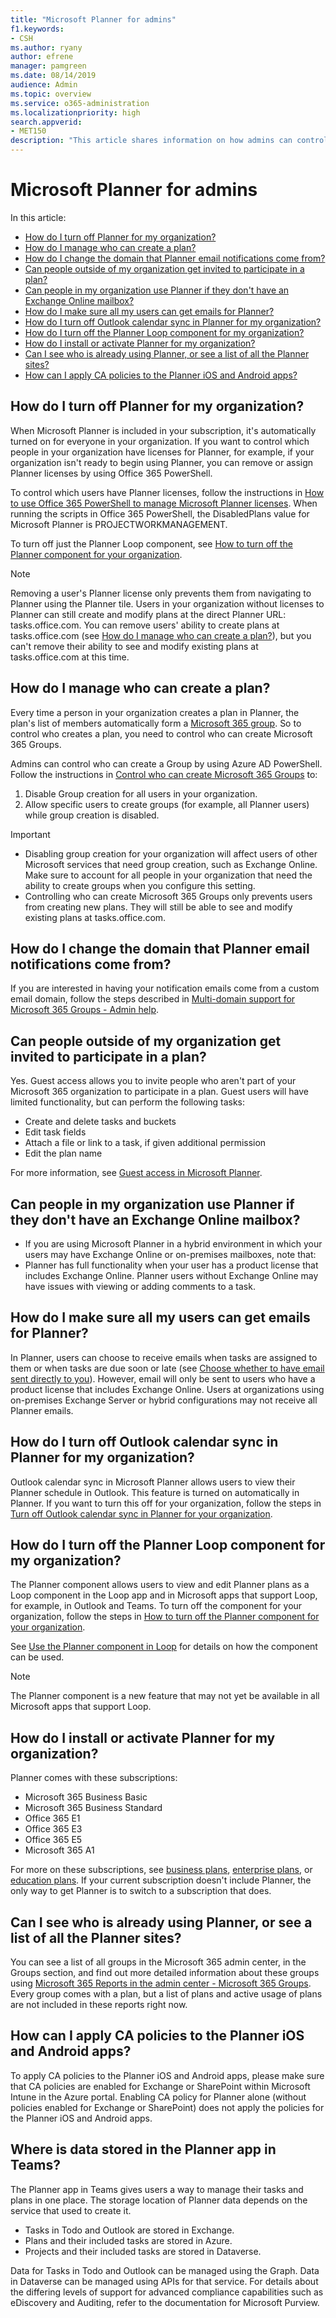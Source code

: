 ```yaml
---
title: "Microsoft Planner for admins"
f1.keywords:
- CSH
ms.author: ryany
author: efrene
manager: pamgreen
ms.date: 08/14/2019
audience: Admin
ms.topic: overview
ms.service: o365-administration
ms.localizationpriority: high
search.appverid:
- MET150
description: "This article shares information on how admins can control and manage access to Planner, as well as answers to some other frequently asked questions about the management of Planner."
---
```


# Microsoft Planner for admins

In this article:

- [How do I turn off Planner for my organization?](#how-do-i-turn-off-planner-for-my-organization)
- [How do I manage who can create a plan?](#how-do-i-manage-who-can-create-a-plan)
- [How do I change the domain that Planner email notifications come from?](#how-do-i-change-the-domain-that-planner-email-notifications-come-from)
- [Can people outside of my organization get invited to participate in a plan?](#can-people-outside-of-my-organization-get-invited-to-participate-in-a-plan)
- [Can people in my organization use Planner if they don't have an Exchange Online mailbox?](#can-people-in-my-organization-use-planner-if-they-dont-have-an-exchange-online-mailbox)
- [How do I make sure all my users can get emails for Planner?](#how-do-i-make-sure-all-my-users-can-get-emails-for-planner) 
- [How do I turn off Outlook calendar sync in Planner for my organization?](#how-do-i-turn-off-outlook-calendar-sync-in-planner-for-my-organization)
- [How do I turn off the Planner Loop component for my organization?](#how-do-i-turn-off-planner-for-my-organization)
- [How do I install or activate Planner for my organization?](#how-do-i-install-or-activate-planner-for-my-organization)
- [Can I see who is already using Planner, or see a list of all the Planner sites?](#can-i-see-who-is-already-using-planner-or-see-a-list-of-all-the-planner-sites)
- [How can I apply CA policies to the Planner iOS and Android apps?](#how-can-i-apply-ca-policies-to-the-planner-ios-and-android-apps)

## How do I turn off Planner for my organization?

When Microsoft Planner is included in your subscription, it's automatically turned on for everyone in your organization. If you want to control which people in your organization have licenses for Planner, for example, if your organization isn't ready to begin using Planner, you can remove or assign Planner licenses by using Office 365 PowerShell.

To control which users have Planner licenses, follow the instructions in [How to use Office 365 PowerShell to manage Microsoft Planner licenses](/office365/troubleshoot/licensing/how-to-use-office-365-powershell-to-manage-microsoft-planner-licenses). When running the scripts in Office 365 PowerShell, the DisabledPlans value for Microsoft Planner is PROJECTWORKMANAGEMENT.

To turn off just the Planner Loop component, see [How to turn off the Planner component for your organization](disable-planner-component.md).

> [!NOTE]
> Removing a user's Planner license only prevents them from navigating to Planner using the Planner tile. Users in your organization without licenses to Planner can still create and modify plans at the direct Planner URL: tasks.</span>office.</span>com. You can remove users' ability to create plans at tasks.office.com (see [How do I manage who can create a plan?](#how-do-i-manage-who-can-create-a-plan)), but you can't remove their ability to see and modify existing plans at tasks.</span>office.</span>com at this time.

## How do I manage who can create a plan?

Every time a person in your organization creates a plan in Planner, the plan's list of members automatically form a [Microsoft 365 group](https://support.office.com/en-us/article/learn-about-microsoft-365-groups-b565caa1-5c40-40ef-9915-60fdb2d97fa2). So to control who creates a plan, you need to control who can create Microsoft 365 Groups.

Admins can control who can create a Group by using Azure AD PowerShell. Follow the instructions in [Control who can create Microsoft 365 Groups](https://support.office.com/en-us/article/control-who-can-create-office-365-groups-4c46c8cb-17d0-44b5-9776-005fced8e618) to:

1. Disable Group creation for all users in your organization.
2. Allow specific users to create groups (for example, all Planner users) while group creation is disabled.

> [!IMPORTANT]
>
> - Disabling group creation for your organization will affect users of other Microsoft services that need group creation, such as Exchange Online. Make sure to account for all people in your organization that need the ability to create groups when you configure this setting.
> - Controlling who can create Microsoft 365 Groups only prevents users from creating new plans. They will still be able to see and modify existing plans at tasks.</span>office.</span>com.

## How do I change the domain that Planner email notifications come from?

If you are interested in having your notification emails come from a custom email domain, follow the steps described in [Multi-domain support for Microsoft 365 Groups - Admin help](https://support.office.com/article/multidomain-support-for-office-365-groups--admin-help-7cf5655d-e523-4bc3-a93b-3ccebf44a01a).

## Can people outside of my organization get invited to participate in a plan?

Yes. Guest access allows you to invite people who aren't part of your Microsoft 365 organization to participate in a plan. Guest users will have limited functionality, but can perform the following tasks:

- Create and delete tasks and buckets
- Edit task fields
- Attach a file or link to a task, if given additional permission
- Edit the plan name

For more information, see [Guest access in Microsoft Planner](https://support.office.com/article/guest-access-in-microsoft-planner-cc5d7f96-dced-4da4-ab62-08c72d9759c6).

## Can people in my organization use Planner if they don't have an Exchange Online mailbox?

- If you are using Microsoft Planner in a hybrid environment in which your users may have Exchange Online or on-premises mailboxes, note that:
- Planner has full functionality when your user has a product license that includes Exchange Online. Planner users without Exchange Online may have issues with viewing or adding comments to a task.

## How do I make sure all my users can get emails for Planner?

In Planner, users can choose to receive emails when tasks are assigned to them or when tasks are due soon or late (see [Choose whether to have email sent directly to you](https://support.office.com/article/stay-on-top-of-tasks-and-plans-with-email-and-notifications-cce223d6-b0ae-43cf-a080-266e2414a859#bkmk_choosewhethertohaveemailsenttoyou_1_1_1_1_1)). However, email will only be sent to users who have a product license that includes Exchange Online. Users at organizations using on-premises Exchange Server or hybrid configurations may not receive all Planner emails.

## How do I turn off Outlook calendar sync in Planner for my organization?

Outlook calendar sync in Microsoft Planner allows users to view their Planner schedule in Outlook. This feature is turned on automatically in Planner. If you want to turn this off for your organization, follow the steps in [Turn off Outlook calendar sync in Planner for your organization](turn-off-outlook-calendar-sync.md).

## How do I turn off the Planner Loop component for my organization?

The Planner component allows users to view and edit Planner plans as a Loop component in the Loop app and in Microsoft apps that support Loop, for example, in Outlook and Teams. To turn off the component for your organization, follow the steps in [How to turn off the Planner component for your organization](disable-planner-component.md).

See [Use the Planner component in Loop](https://support.microsoft.com/office/use-the-planner-component-in-loop-545e967a-7c69-4e9a-9458-dfabdcf1d752) for details on how the component can be used.

> [!NOTE]
> The Planner component is a new feature that may not yet be available in all Microsoft apps that support Loop.

## How do I install or activate Planner for my organization?

Planner comes with these subscriptions:

- Microsoft 365 Business Basic
- Microsoft 365 Business Standard
- Office 365 E1
- Office 365 E3
- Office 365 E5
- Microsoft 365 A1

For more on these subscriptions, see [business plans](https://www.microsoft.com/microsoft-365/business), [enterprise plans](https://www.microsoft.com/microsoft-365/business/compare-more-office-365-for-business-plans), or [education plans](https://www.microsoft.com/microsoft-365/academic/compare-office-365-education-plans). If your current subscription doesn't include Planner, the only way to get Planner is to switch to a subscription that does.

## Can I see who is already using Planner, or see a list of all the Planner sites?

You can see a list of all groups in the Microsoft 365 admin center, in the Groups section, and find out more detailed information about these groups using [Microsoft 365 Reports in the admin center - Microsoft 365 Groups](https://support.office.com/article/office-365-reports-in-the-admin-center--office-365-groups-a27f1a99-3557-4f85-9560-a28e3d822a40). Every group comes with a plan, but a list of plans and active usage of plans are not included in these reports right now.

## How can I apply CA policies to the Planner iOS and Android apps?

To apply CA policies to the Planner iOS and Android apps, please make sure that CA policies are enabled for Exchange or SharePoint within Microsoft Intune in the Azure portal. Enabling CA policy for Planner alone (without policies enabled for Exchange or SharePoint) does not apply the policies for the Planner iOS and Android apps.

## Where is data stored in the Planner app in Teams?

The Planner app in Teams gives users a way to manage their tasks and plans in one place. The storage location of Planner data depends on the service that used to create it.

- Tasks in Todo and Outlook are stored in Exchange.
- Plans and their included tasks are stored in Azure.
- Projects and their included tasks are stored in Dataverse.

Data for Tasks in Todo and Outlook can be managed using the Graph. Data in Dataverse can be managed using APIs for that service. For details about the differing levels of support for advanced compliance capabilities such as eDiscovery and Auditing, refer to the documentation for Microsoft Purview.
